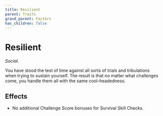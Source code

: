 ```yaml
---
title: Resilient
parent: Traits
grand_parent: Factors
has_children: false
---
```


# Resilient

*Social.*

You have stood the test of time against all sorts of trials and tribulations when trying to sustain yourself. The result is that no matter what challenges come, you handle them all with the same cool-headedness.

## Effects

* No additional Challenge Score bonuses for Survival Skill Checks.

